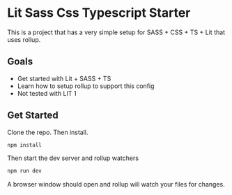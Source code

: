# Lit Sass Css Typescript Starter

This is a project that has a very simple setup for SASS + CSS + TS + Lit that uses rollup.

## Goals

* Get started with Lit + SASS + TS
* Learn how to setup rollup to support this config
* Not tested with LIT 1

## Get Started

Clone the repo. Then install.

```bash
npm install
```

Then start the dev server and rollup watchers

```bash
npm run dev
```

A browser window should open and rollup will watch your files for changes.
